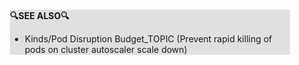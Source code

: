 <div style="margin:2em; background-color: #e0e0e0;">

<strong>🔍SEE ALSO🔍</strong>

 * Kinds/Pod Disruption Budget_TOPIC (Prevent rapid killing of pods on cluster autoscaler scale down)

</div>

